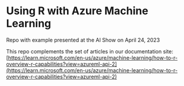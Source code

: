 # Using R with Azure Machine Learning

Repo with example presented at the AI Show on April 24, 2023

This repo complements the set of articles in our documentation site: [https://learn.microsoft.com/en-us/azure/machine-learning/how-to-r-overview-r-capabilities?view=azureml-api-2](https://learn.microsoft.com/en-us/azure/machine-learning/how-to-r-overview-r-capabilities?view=azureml-api-2)
